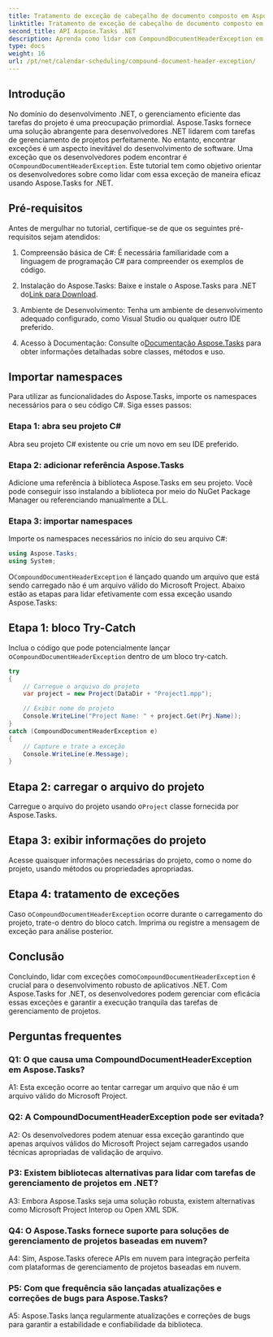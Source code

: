 ```yaml
---
title: Tratamento de exceção de cabeçalho de documento composto em Aspose.Tasks
linktitle: Tratamento de exceção de cabeçalho de documento composto em Aspose.Tasks
second_title: API Aspose.Tasks .NET
description: Aprenda como lidar com CompoundDocumentHeaderException em Aspose.Tasks para .NET. Obtenha orientação passo a passo com exemplos de código.
type: docs
weight: 16
url: /pt/net/calendar-scheduling/compound-document-header-exception/
---
```

## Introdução

 No domínio do desenvolvimento .NET, o gerenciamento eficiente das tarefas do projeto é uma preocupação primordial. Aspose.Tasks fornece uma solução abrangente para desenvolvedores .NET lidarem com tarefas de gerenciamento de projetos perfeitamente. No entanto, encontrar exceções é um aspecto inevitável do desenvolvimento de software. Uma exceção que os desenvolvedores podem encontrar é o`CompoundDocumentHeaderException`. Este tutorial tem como objetivo orientar os desenvolvedores sobre como lidar com essa exceção de maneira eficaz usando Aspose.Tasks for .NET.

## Pré-requisitos

Antes de mergulhar no tutorial, certifique-se de que os seguintes pré-requisitos sejam atendidos:

1. Compreensão básica de C#: É necessária familiaridade com a linguagem de programação C# para compreender os exemplos de código.
   
2.  Instalação do Aspose.Tasks: Baixe e instale o Aspose.Tasks para .NET do[Link para Download](https://releases.aspose.com/tasks/net/).

3. Ambiente de Desenvolvimento: Tenha um ambiente de desenvolvimento adequado configurado, como Visual Studio ou qualquer outro IDE preferido.

4.  Acesso à Documentação: Consulte o[Documentação Aspose.Tasks](https://reference.aspose.com/tasks/net/) para obter informações detalhadas sobre classes, métodos e uso.

## Importar namespaces

Para utilizar as funcionalidades do Aspose.Tasks, importe os namespaces necessários para o seu código C#. Siga esses passos:

### Etapa 1: abra seu projeto C#

Abra seu projeto C# existente ou crie um novo em seu IDE preferido.

### Etapa 2: adicionar referência Aspose.Tasks

Adicione uma referência à biblioteca Aspose.Tasks em seu projeto. Você pode conseguir isso instalando a biblioteca por meio do NuGet Package Manager ou referenciando manualmente a DLL.

### Etapa 3: importar namespaces

Importe os namespaces necessários no início do seu arquivo C#:

```csharp
using Aspose.Tasks;
using System;


```

 O`CompoundDocumentHeaderException` é lançado quando um arquivo que está sendo carregado não é um arquivo válido do Microsoft Project. Abaixo estão as etapas para lidar efetivamente com essa exceção usando Aspose.Tasks:

## Etapa 1: bloco Try-Catch

 Inclua o código que pode potencialmente lançar o`CompoundDocumentHeaderException` dentro de um bloco try-catch.

```csharp
try
{
    // Carregue o arquivo do projeto
    var project = new Project(DataDir + "Project1.mpp");

    // Exibir nome do projeto
    Console.WriteLine("Project Name: " + project.Get(Prj.Name));
}
catch (CompoundDocumentHeaderException e)
{
    // Capture e trate a exceção
    Console.WriteLine(e.Message);
}
```

## Etapa 2: carregar o arquivo do projeto

 Carregue o arquivo do projeto usando o`Project` classe fornecida por Aspose.Tasks.

## Etapa 3: exibir informações do projeto

Acesse quaisquer informações necessárias do projeto, como o nome do projeto, usando métodos ou propriedades apropriadas.

## Etapa 4: tratamento de exceções

 Caso o`CompoundDocumentHeaderException` ocorre durante o carregamento do projeto, trate-o dentro do bloco catch. Imprima ou registre a mensagem de exceção para análise posterior.

## Conclusão

 Concluindo, lidar com exceções como`CompoundDocumentHeaderException` é crucial para o desenvolvimento robusto de aplicativos .NET. Com Aspose.Tasks for .NET, os desenvolvedores podem gerenciar com eficácia essas exceções e garantir a execução tranquila das tarefas de gerenciamento de projetos.

## Perguntas frequentes

### Q1: O que causa uma CompoundDocumentHeaderException em Aspose.Tasks?

A1: Esta exceção ocorre ao tentar carregar um arquivo que não é um arquivo válido do Microsoft Project.

### Q2: A CompoundDocumentHeaderException pode ser evitada?

A2: Os desenvolvedores podem atenuar essa exceção garantindo que apenas arquivos válidos do Microsoft Project sejam carregados usando técnicas apropriadas de validação de arquivo.

### P3: Existem bibliotecas alternativas para lidar com tarefas de gerenciamento de projetos em .NET?

A3: Embora Aspose.Tasks seja uma solução robusta, existem alternativas como Microsoft Project Interop ou Open XML SDK.

### Q4: O Aspose.Tasks fornece suporte para soluções de gerenciamento de projetos baseadas em nuvem?

A4: Sim, Aspose.Tasks oferece APIs em nuvem para integração perfeita com plataformas de gerenciamento de projetos baseadas em nuvem.

### P5: Com que frequência são lançadas atualizações e correções de bugs para Aspose.Tasks?

A5: Aspose.Tasks lança regularmente atualizações e correções de bugs para garantir a estabilidade e confiabilidade da biblioteca.